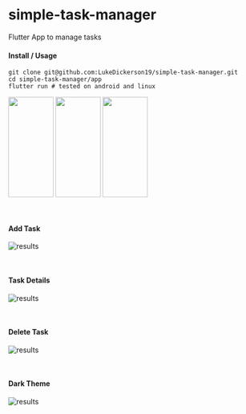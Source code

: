 # simple-task-manager
Flutter App to manage tasks

#### Install / Usage
```
git clone git@github.com:LukeDickerson19/simple-task-manager.git
cd simple-task-manager/app
flutter run # tested on android and linux
```

<p float="left">
  <img src="https://github.com/LukeDickerson19/simple-task-manager/blob/master/images/screenshots/app_icon.jpg?raw=true" width="90" height="200">
  <img src="https://github.com/LukeDickerson19/simple-task-manager/blob/master/images/screenshots/four_tasks_to_do.jpg?raw=true" width="90" height="200">
  <img src="/images/screenshots/four_tasks_to_do.jpg?raw=true" width="90" height="200">
</p>

<br/>

#### Add Task
![results](https://github.com/LukeDickerson19/simple-task-manager/blob/master/images/screenshots/add_task.jpg?raw=true "Add Task")

<br/>

#### Task Details
![results](https://github.com/LukeDickerson19/simple-task-manager/blob/master/images/screenshots/task_details_page.jpg?raw=true "Task Details")

<br/>

#### Delete Task
![results](https://github.com/LukeDickerson19/simple-task-manager/blob/master/images/screenshots/delete_task_from_task_details_page.jpg?raw=true "Delete Task")

<br/>

#### Dark Theme
![results](https://github.com/LukeDickerson19/simple-task-manager/blob/master/images/screenshots/dark_theme.jpg?raw=true "Dark Theme")

<br/>
